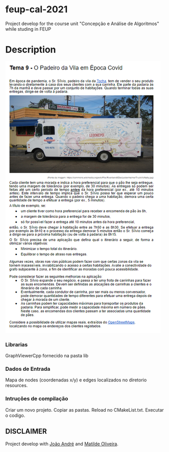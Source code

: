# feup-cal-2021
Project develop for the course unit "Concepção e Análise de Algoritmos" while studing in FEUP

# Description 
![Baker delivery path](docs/project_description.png)

### Librarias
GraphViewerCpp fornecido na pasta lib

### Dados de Entrada
Mapa de nodes (coordenadas x/y) e edges localizados no diretorio resources.

### Intruções de compilação
Criar um novo projeto.
Copiar as pastas.
Reload no CMakeList.txt.
Executar o codigo.

## DISCLAIMER
Project develop with [João André](https://github.com/JoaoAMarinho "JoaoAMarinho") and [Matilde Oliveira](https://github.com/maildejoliveira "maildejoliveira").
